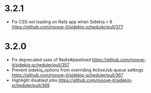# 3.2.1
  - Fix CSS not loading on Rails app when Sidekiq < 6 https://github.com/moove-it/sidekiq-scheduler/pull/377
# 3.2.0

- Fix deprecated uses of Redis#pipelined https://github.com/moove-it/sidekiq-scheduler/pull/357
- Prevent sidekiq_options from overriding ActiveJob queue settings https://github.com/moove-it/sidekiq-scheduler/pull/367
- Highlight disabled jobs https://github.com/moove-it/sidekiq-scheduler/pull/369
